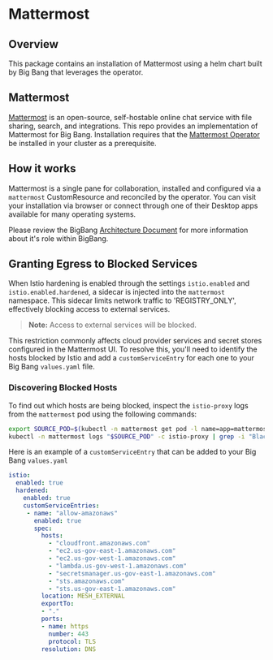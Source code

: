 # Mattermost

## Overview

This package contains an installation of Mattermost using a helm chart built by Big Bang that leverages the operator.

## Mattermost

[Mattermost](https://mattermost.com/) is an open-source, self-hostable online chat service with file sharing, search, and integrations.
This repo provides an implementation of Mattermost for Big Bang. Installation requires that the [Mattermost Operator](https://repo1.dso.mil/platform-one/big-bang/apps/collaboration-tools/mattermost-operator) be installed in your cluster as a prerequisite.

## How it works

Mattermost is a single pane for collaboration, installed and configured via a `mattermost` CustomResource and reconciled by the operator. You can visit your installation via browser or connect through one of their Desktop apps available for many operating systems.

Please review the BigBang [Architecture Document](https://repo1.dso.mil/platform-one/big-bang/bigbang/-/blob/master/charter/packages/mattermost/Architecture.md) for more information about it's role within BigBang.

## Granting Egress to Blocked Services

When Istio hardening is enabled through the settings `istio.enabled` and `istio.enabled.hardened`, a sidecar is injected into the `mattermost` namespace. This sidecar limits network traffic to 'REGISTRY_ONLY', effectively blocking access to external services.

> **Note:** Access to external services will be blocked.

This restriction commonly affects cloud provider services and secret stores configured in the Mattermost UI. To resolve this, you'll need to identify the hosts blocked by Istio and add a `customServiceEntry` for each one to your Big Bang `values.yaml` file.

### Discovering Blocked Hosts

To find out which hosts are being blocked, inspect the `istio-proxy` logs from the `mattermost` pod using the following commands:

```bash
export SOURCE_POD=$(kubectl -n mattermost get pod -l name=app=mattermost -o jsonpath={.items..metadata.name})
kubectl -n mattermost logs "$SOURCE_POD" -c istio-proxy | grep -i "BlackHoleCluster"
```

Here is an example of a `customServiceEntry` that can be added to your Big Bang `values.yaml`
```yaml
istio:
  enabled: true
  hardened:
    enabled: true
    customServiceEntries:
     - name: "allow-amazonaws"
       enabled: true
       spec:
         hosts:
           - "cloudfront.amazonaws.com"
           - "ec2.us-gov-east-1.amazonaws.com"
           - "ec2.us-gov-west-1.amazonaws.com"
           - "lambda.us-gov-west-1.amazonaws.com"
           - "secretsmanager.us-gov-east-1.amazonaws.com"
           - "sts.amazonaws.com"
           - "sts.us-gov-east-1.amazonaws.com"
         location: MESH_EXTERNAL
         exportTo:
         - "."
         ports:
         - name: https
           number: 443
           protocol: TLS
         resolution: DNS
```


